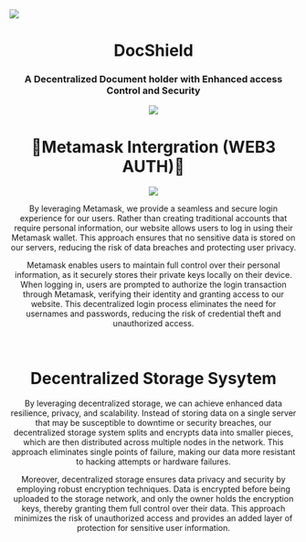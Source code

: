 


 <img class="" src="https://i.imgur.com/ds79ycV.png">
   
   <h1 align="center">DocShield</h1>
   <h3 align="center">A Decentralized Document holder with Enhanced access Control and Security</h3>
    <div style="display: block;" align="center">
    <a href="https://docshield.vercel.app/">
        <img class="dark-light" src="https://raw.githubusercontent.com/unifyai/unifyai.github.io/master/img/externally_linked/website_button.svg">
    </a>
</div>


        
    
    


<div style ="display: block;" align ="center">
       <h1>🦊Metamask Intergration (WEB3 AUTH)🦊</h1>
    <img class="dark-light" src="https://i.imgur.com/yjm7JcT.png">
       <p> By leveraging Metamask, we provide a seamless and secure login experience for our users. Rather than creating traditional accounts that require personal information, our website allows users to log in using their Metamask wallet. This approach ensures that no sensitive data is stored on our servers, reducing the risk of data breaches and protecting user privacy.

Metamask enables users to maintain full control over their personal information, as it securely stores their private keys locally on their device. When logging in, users are prompted to authorize the login transaction through Metamask, verifying their identity and granting access to our website. This decentralized login process eliminates the need for usernames and passwords, reducing the risk of credential theft and unauthorized access. </p>
      
<div>
</br>

<div align="center">
  <h1> Decentralized Storage Sysytem</h1>


</div>
<p> By leveraging decentralized storage, we can achieve enhanced data resilience, privacy, and scalability. Instead of storing data on a single server that may be susceptible to downtime or security breaches, our decentralized storage system splits and encrypts data into smaller pieces, which are then distributed across multiple nodes in the network. This approach eliminates single points of failure, making our data more resistant to hacking attempts or hardware failures.

Moreover, decentralized storage ensures data privacy and security by employing robust encryption techniques. Data is encrypted before being uploaded to the storage network, and only the owner holds the encryption keys, thereby granting them full control over their data. This approach minimizes the risk of unauthorized access and provides an added layer of protection for sensitive user information.

